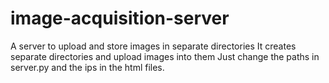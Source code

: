 # image-acquisition-server
A server to upload and store images in separate directories
It creates separate directories and upload images into them
Just change the paths in server.py and the ips in the html files.

